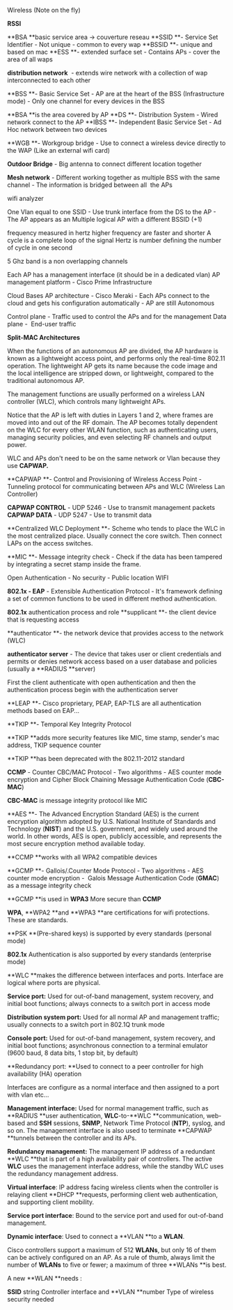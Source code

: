 Wireless (Note on the fly)

**RSSI**

**BSA **basic service area -> couverture reseau
**SSID **- Service Set Identifier - Not unique - common to every wap
**BSSID **- unique and based on mac
**ESS **- extended surface set - Contains APs - cover the area of all waps

**distribution network**  - extends wire network with a collection of wap interconnected to each other

**BSS **- Basic Service Set - AP are at the heart of the BSS (Infrastructure mode) - Only one channel for every devices in the BSS

**BSA **is the area covered by AP
**DS **- Distribution System - Wired network connect to the AP
**IBSS **- Independent Basic Service Set - Ad Hoc network between two devices

**WGB **- Workgroup bridge - Use to connect a wireless device directly to the WAP (Like an external wifi card)

**Outdoor Bridge** - Big antenna to connect different location together

**Mesh network** - Different working together as multiple BSS with the same channel - The information is bridged between all  the APs

wifi analyzer

One Vlan equal to one SSID - Use trunk interface from the DS to the AP - The AP appears as an Multiple logical AP with a different BSSID (+1)

frequency measured in hertz
higher frequency are faster and shorter
A cycle is a complete loop of the signal
Hertz is number defining the number of cycle in one second

5 Ghz band is a non overlapping channels

Each AP has a management interface (it should be in a dedicated vlan)
AP management platform - Cisco Prime Infrastructure

Cloud Bases AP architecture - Cisco Meraki - Each APs connect to the cloud and gets his configuration automatically - AP are still Autonomous

Control plane - Traffic used to control the APs and for the management
Data plane -  End-user traffic

**Split-MAC Architectures**

When the functions of an autonomous AP are divided, the AP hardware is known as a lightweight access point, and performs only the real-time 802.11 operation. The lightweight AP gets its name because the code image and the local intelligence are stripped down, or lightweight, compared to the traditional autonomous AP.

The management functions are usually performed on a wireless LAN controller (WLC), which controls many lightweight APs.

Notice that the AP is left with duties in Layers 1 and 2, where frames are moved into and out of the RF domain. The AP becomes totally dependent on the WLC for every other WLAN function, such as authenticating users, managing security policies, and even selecting RF channels and output power.

WLC and APs don't need to be on the same network or Vlan because they use **CAPWAP.**

**CAPWAP **- Control and Provisioning of Wireless Access Point - Tunneling protocol for communicating between APs and WLC (Wireless Lan Controller)

**CAPWAP CONTROL** - UDP 5246 - Use to transmit management packets
**CAPWAP DATA** - UDP 5247 - Use to transmit data

**Centralized WLC Deployment **- Scheme who tends to place the WLC in the most centralized place. Usually connect the core switch. Then connect LAPs on the access switches.

**MIC **- Message integrity check - Check if the data has been tampered by integrating a secret stamp inside the frame.

Open Authentication - No security - Public location WIFI

**802.1x - EAP** - Extensible Authentication Protocol - It's framework defining a set of common functions to be used in different method authentication.

**802.1x** authentication process and role
**supplicant **- the client device that is requesting access

**authenticator **- the network device that provides access to the network (WLC)

**authenticator server** - The device that takes user or client credentials and permits or denies network access based on a user database and policies (usually a **RADIUS **server)

First the client authenticate with open authentication and then the authentication process begin with the authentication server

**LEAP **- Cisco proprietary, PEAP, EAP-TLS are all authentication methods based on EAP...

**TKIP **- Temporal Key Integrity Protocol

**TKIP **adds more security features like MIC, time stamp, sender's mac address, TKIP sequence counter

**TKIP **has been deprecated with the 802.11-2012 standard

**CCMP** - Counter CBC/MAC Protocol - Two algorithms - AES counter mode encryption and Cipher Block Chaining Message Authentication Code (**CBC-MAC**)

**CBC-MAC** is message integrity protocol like MIC

**AES **- The Advanced Encryption Standard (AES) is the current encryption algorithm adopted by U.S. National Institute of Standards and Technology (**NIST**) and the U.S. government, and widely used around the world. In other words, AES is open, publicly accessible, and represents the most secure encryption method available today.

**CCMP **works with all WPA2 compatible devices

**GCMP **- Gallois/.Counter Mode Protocol - Two algorithms - AES counter mode encryption -  Galois Message Authentication Code (**GMAC**) as a message integrity check

**GCMP **is used in **WPA3**
More secure than **CCMP**

**WPA**, **WPA2 **and **WPA3 **are certifications for wifi protections. These are standards.

**PSK **(Pre-shared keys) is supported by every standards (personal mode)

**802.1x** Authentication is also supported by every standards (enterprise mode)

**WLC **makes the difference between interfaces and ports. Interface are logical where ports are physical.

**Service port:** Used for out-of-band management, system recovery, and initial boot functions; always connects to a switch port in access mode

**Distribution system port:** Used for all normal AP and management traffic; usually connects to a switch port in 802.1Q trunk mode

**Console port:** Used for out-of-band management, system recovery, and initial boot functions; asynchronous connection to a terminal emulator (9600 baud, 8 data bits, 1 stop bit, by default)

**Redundancy port: **Used to connect to a peer controller for high availability (HA) operation

Interfaces are configure as a normal interface and then assigned to a port with vlan etc...

**Management interface:** Used for normal management traffic, such as **RADIUS **user authentication, **WLC**-to-**WLC **communication, web-based and **SSH** sessions, **SNMP**, Network Time Protocol (**NTP**), syslog, and so on. The management interface is also used to terminate **CAPWAP **tunnels between the controller and its APs.

**Redundancy management:** The management IP address of a redundant **WLC **that is part of a high availability pair of controllers. The active **WLC** uses the management interface address, while the standby WLC uses the redundancy management address.

**Virtual interface**: IP address facing wireless clients when the controller is relaying client **DHCP **requests, performing client web authentication, and supporting client mobility.

**Service port interface**: Bound to the service port and used for out-of-band management.

**Dynamic interface**: Used to connect a **VLAN **to a **WLAN**.

Cisco controllers support a maximum of 512 **WLANs**, but only 16 of them can be actively configured on an AP. As a rule of thumb, always limit the number of **WLANs** to five or fewer; a maximum of three **WLANs **is best.

A new **WLAN **needs :

**SSID** string
Controller interface and **VLAN **number
Type of wireless security needed